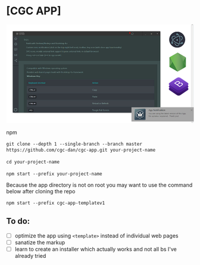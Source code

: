 # [CGC APP]
![CGC APP](https://raw.githubusercontent.com/cgc-dan/cgc-app/master/docs/screens/cgc-app-templatev1.jpg)

npm
```
git clone --depth 1 --single-branch --branch master https://github.com/cgc-dan/cgc-app.git your-project-name

cd your-project-name

npm start --prefix your-project-name
```

Because the app directory is not on root you may want to use the command below after cloning the repo
```
npm start --prefix cgc-app-templatev1
```

## To do:
- [ ] optimize the app using ```<template>``` instead of individual web pages
- [ ] sanatize the markup
- [ ] learn to create an installer which actually works and not all bs I've already tried 
